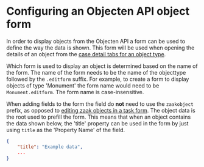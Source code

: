 # Configuring an Objecten API object form

In order to display objects from the Objecten API a form can be used to define the way the data is shown. This form will be used when opening the details of an object from the [case detail tabs for an object type](../zgw/configure-tab-object-type.md).

Which form is used to display an object is determined based on the name of the form. The name of the form needs to be the name of the objecttype followed by the `.editform` suffix. For example, to create a form to display objects of type 'Monument' the form name would need to be `Monument.editform`. The form name is case-insensitive.

When adding fields to the form the field do **not** need to use the `zaakobject` prefix, as opposed to [editing zaak objects in a task form](../../nog-een-plek-geven/reference/modules/form.md#zaakobjecten). The object data is the root used to prefill the form. This means that when an object contains the data shown below, the 'title' property can be used in the form by just using `title` as the 'Property Name' of the field.

```json
{
    "title": "Example data",
    ...
}
```
